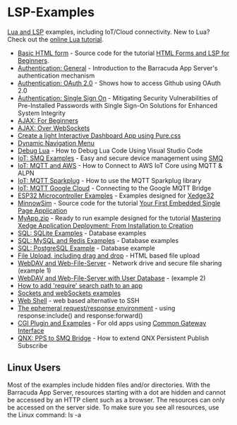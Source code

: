 # LSP-Examples
 [Lua and LSP](https://realtimelogic.com/products/lua-server-pages/) examples, including IoT/Cloud connectivity. New to Lua? Check out the [online Lua tutorial](https://tutorial.realtimelogic.com/).


* [Basic HTML form](html-form) - Source code for the tutorial [HTML Forms and LSP for Beginners](https://makoserver.net/articles/HTML-Forms-and-LSP-for-Beginners).
* [Authentication: General](authentication) - Introduction to the Barracuda App Server's authentication mechanism
* [Authentication: OAuth 2.0](oauth) - Shows how to access Github using OAuth 2.0
* [Authentication: Single Sign On](fs-sso) - Mitigating Security Vulnerabilities of Pre-Installed Passwords with Single Sign-On Solutions for Enhanced System Integrity
* [AJAX: For Beginners](AJAX)
* [AJAX: Over WebSockets](AJAX-Over-WebSockets)
* [Create a light Interactive Dashboard App using Pure.css](Light-Dashboard)
* [Dynamic Navigation Menu](Dynamic-Nav-Menu)
* [Debug Lua](Lua-Debug) - How to Debug Lua Code Using Visual Studio Code
* [IoT: SMQ Examples](SMQ-examples) - Easy and secure device management using [SMQ](https://realtimelogic.com/ba/doc/?url=SMQ.html)
* [IoT: MQTT and AWS](AWS-MQTT) - How to Connect to AWS IoT Core using MQTT & ALPN
* [IoT: MQTT Sparkplug](Sparkplug) - How to use the MQTT Sparkplug library
* [IoT: MQTT Google Cloud](Cloud-IoT-Core) - Connecting to the Google MQTT Bridge
* [ESP32 Microcontroller Examples](ESP32) - Examples designed for [Xedge32](https://realtimelogic.com/downloads/bas/ESP32/)
* [MinnowSim](MinnowSim) - Source code for the tutorial [Your First Embedded Single Page Application](https://realtimelogic.com/articles/Your-First-Embedded-Single-Page-Application)
* [MyApp.zip](MyApp.zip) - Ready to run example designed for the tutorial [Mastering Xedge Application Deployment: From Installation to Creation](https://realtimelogic.com/articles/Mastering-Xedge-Application-Deployment-From-Installation-to-Creation)
* [SQL: SQLite Examples](SQLite) - Database examples
* [SQL: MySQL and Redis Examples](MysqlAndRedis) - Database examples
* [SQL: PostgreSQL Example](PostgreSQL) - Database example
* [File Upload, including drag and drop](upload) - HTML based file upload
* [WebDAV and Web-File-Server](File-Server) - Network drive and secure file sharing (example 1)
* [WebDAV and Web-File-Server with User Database](JSON-File-Server) - (example 2)
* [How to add 'require' search path to an app](require-test)
* [Sockets and webSockets examples](socket-examples)
* [Web Shell](Web-Shell) - web based alternative to SSH
* [The ephemeral request/response environment](command-env) - using response:include() and response:forward()
* [CGI Plugin and Examples](CGI) - For old apps using [Common Gateway Interface](https://realtimelogic.com/articles/Barracuda-Server-versus-CGI)
* [QNX: PPS to SMQ Bridge](QNX/PPS) -  How to extend QNX Persistent Publish Subscribe

## Linux Users

Most of the examples include hidden files and/or directories. With the
Barracuda App Server, resources starting with a dot are hidden and
cannot be accessed by an HTTP client such as a browser. The resources
can only be accessed on the server side. To make sure you see all
resources, use the Linux command: ls -a
